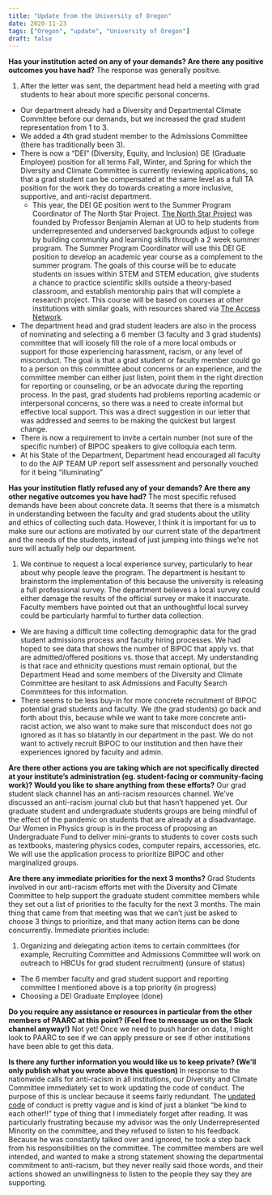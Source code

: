 ```yaml
---
title: "Update from the University of Oregon"
date: 2020-11-23
tags: ["Oregon", "update", "University of Oregon"]
draft: false
---
```

**Has your institution acted on any of your demands? Are there any positive outcomes you have had?**
The response was generally positive.
1. After the letter was sent, the department head held a meeting with grad students to hear about more specific personal concerns.
* Our department already had a Diversity and Departmental Climate Committee before our demands, but we increased the grad student representation from 1 to 3.
* We added a 4th grad student member to the Admissions Committee (there has traditionally been 3).
* There is now a “DEI” (Diversity, Equity, and Inclusion) GE (Graduate Employee) position for all terms Fall, Winter, and Spring for which the Diversity and Climate Committee is currently reviewing applications, so that a grad student can be compensated at the same level as a full TA position for the work they do towards creating a more inclusive, supportive, and anti-racist department.
  * This year, the DEI GE position went to the Summer Program Coordinator of The North Star Project. [The North Star Project](https://northstar.uoregon.edu/) was founded by Professor Benjamin Aleman at UO to help students from underrepresented and underserved backgrounds adjust to college by building community and learning skills through a 2 week summer program. The Summer Program Coordinator will use this DEI GE position to develop an academic year course as a complement to the summer program. The goals of this course will be to educate students on issues within STEM and STEM education, give students a chance to practice scientific skills outside a theory-based classroom, and establish mentorship pairs that will complete a research project. This course will be based on courses at other institutions with similar goals, with resources shared via [The Access Network](https://accessnetwork.org/).
* The department head and grad student leaders are also in the process of nominating and selecting a 6 member (3 faculty and 3 grad students) committee that will loosely fill the role of a more local ombuds or support for those experiencing harassment, racism, or any level of misconduct. The goal is that a grad student or faculty member could go to a person on this committee about concerns or an experience, and the committee member can either just listen, point them in the right direction for reporting or counseling, or be an advocate during the reporting process. In the past, grad students had problems reporting academic or interpersonal concerns, so there was a need to create informal but effective local support. This was a direct suggestion in our letter that was addressed and seems to be making the quickest but largest change.
* There is now a requirement to invite a certain number (not sure of the specific number) of BIPOC speakers to give colloquia each term.
* At his State of the Department, Department head encouraged all faculty to do the AIP TEAM UP report self assessment and personally vouched for it being “illuminating”

**Has your institution flatly refused any of your demands? Are there any other negative outcomes you have had?**
The most specific refused demands have been about concrete data. It seems that there is a mismatch in understanding between the faculty and grad students about the utility and ethics of collecting such data. However, I think it is important for us to make sure our actions are motivated by our current state of the department and the needs of the students, instead of just jumping into things we’re not sure will actually help our department.
1. We continue to request a local experience survey, particularly to hear about why people leave the program. The department is hesitant to brainstorm the implementation of this because the university is releasing a full professional survey. The department believes a local survey could either damage the results of the official survey or make it inaccurate. Faculty members have pointed out that an unthoughtful local survey could be particularly harmful to further data collection.
* We are having a difficult time collecting demographic data for the grad student admissions process and faculty hiring processes. We had hoped to see data that shows the number of BIPOC that apply vs. that are admitted/offered positions vs. those that accept. My understanding is that race and ethnicity questions must remain optional, but the Department Head and some members of the Diversity and Climate Committee are hesitant to ask Admissions and Faculty Search Committees for this information.
* There seems to be less buy-in for more concrete recruitment of BIPOC potential grad students and faculty. We (the grad students) go back and forth about this, because while we want to take more concrete anti-racist action, we also want to make sure that misconduct does not go ignored as it has so blatantly in our department in the past. We do not want to actively recruit BIPOC to our institution and then have their experiences ignored by faculty and admin.

**Are there other actions you are taking which are not specifically directed at your institute’s administration (eg. student-facing or community-facing work)? Would you like to share anything from these efforts?**
Our grad student slack channel has an anti-racism resources channel. We’ve discussed an anti-racism journal club but that hasn’t happened yet. Our graduate student and undergraduate students groups are being mindful of the effect of the pandemic on students that are already at a disadvantage. Our Women in Physics group is in the process of proposing an Undergraduate Fund to deliver mini-grants to students to cover costs such as textbooks, mastering physics codes, computer repairs, accessories, etc. We will use the application process to prioritize BIPOC and other marginalized groups.

**Are there any immediate priorities for the next 3 months?**
Grad Students involved in our anti-racism efforts met with the Diversity and Climate Committee to help support the graduate student committee members while they set out a list of priorities to the faculty for the next 3 months. The main thing that came from that meeting was that we can’t just be asked to choose 3 things to prioritize, and that many action items can be done concurrently. Immediate priorities include:
1. Organizing and delegating action items to certain committees (for example, Recruiting Committee and Admissions Committee will work on outreach to HBCUs for grad student recruitment) (unsure of status)
* The 6 member faculty and grad student support and reporting committee I mentioned above is a top priority (in progress)
* Choosing a DEI Graduate Employee (done)

**Do you require any assistance or resources in particular from the other members of PAARC at this point? (Feel free to message us on the Slack channel anyway!)**
Not yet! Once we need to push harder on data, I might look to PAARC to see if we can apply pressure or see if other institutions have been able to get this data.

**Is there any further information you would like us to keep private? (We’ll only publish what you wrote above this question)**
In response to the nationwide calls for anti-racism in all institutions, our Diversity and Climate Committee immediately set to work updating the code of conduct. The purpose of this is unclear because it seems fairly redundant. The [updated code](https://docs.google.com/document/d/14mnmAlywGABw8ew6JeGJUddG9i7Vu7er4RhOahWp2Po/edit) of conduct is pretty vague and is kind of just a blanket “be kind to each other!!” type of thing that I immediately forget after reading. It was particularly frustrating because my advisor was the only Underrepresented Minority on the committee, and they refused to listen to his feedback. Because he was constantly talked over and ignored, he took a step back from his responsibilities on the committee. The committee members are well intended, and wanted to make a strong statement showing the departmental commitment to anti-racism, but they never really said those words, and their actions showed an unwillingness to listen to the people they say they are supporting.
